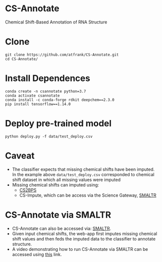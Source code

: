 # CS-Annotate
 Chemical Shift-Based Annotation of RNA Structure

# Clone
```
git clone https://github.com/atfrank/CS-Annotate.git
cd CS-Annotate/
```

# Install Dependences
```
conda create -n csannotate python=3.7
conda activate csannotate
conda install -c conda-forge rdkit deepchem==2.3.0
pip install tensorflow==1.14.0
```

# Deploy pre-trained model
```
python deploy.py -f data/test_deploy.csv
```

# Caveat
* The classifier expects that missing chemical shifts have been imputed. In the example above ``data/test_deploy.csv`` corresponded to chemical shift dataset in which all missing values were imputed
* Missing chemical shifts can imputed using:
  * [CS2BPS](https://github.com/atfrank/CS2Structure/tree/master/cs2bps)
  * CS-Impute, which can be access via the Science Gateway, [SMALTR](http://smaltr.org/)

# CS-Annotate via SMALTR
* CS-Annotate can also be accessed via: [SMALTR](http://smaltr.org/).
* Given input chemical shifts, the web-app first imputes missing chemical shift values and then feds the imputed data to the classifier to annotate structure.
* A video demonstrating how to run CS-Annotate via SMALTR can be accessed using [this](https://youtu.be/ZfpxLe46SvE) link.

